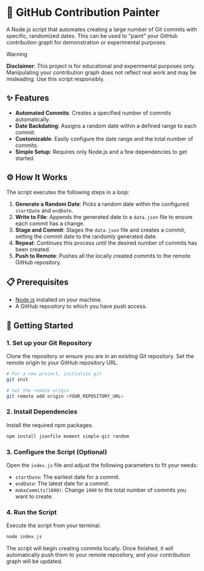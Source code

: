 # 🎨 GitHub Contribution Painter

A Node.js script that automates creating a large number of Git commits with specific, randomized dates. This can be used to "paint" your GitHub contribution graph for demonstration or experimental purposes.

> [!WARNING]
> **Disclaimer**: This project is for educational and experimental purposes only. Manipulating your contribution graph does not reflect real work and may be misleading. Use this script responsibly.

## ✨ Features

-   **Automated Commits**: Creates a specified number of commits automatically.
-   **Date Backdating**: Assigns a random date within a defined range to each commit.
-   **Customizable**: Easily configure the date range and the total number of commits.
-   **Simple Setup**: Requires only Node.js and a few dependencies to get started.

## ⚙️ How It Works

The script executes the following steps in a loop:

1.  **Generate a Random Date**: Picks a random date within the configured `startDate` and `endDate`.
2.  **Write to File**: Appends the generated date to a `data.json` file to ensure each commit has a change.
3.  **Stage and Commit**: Stages the `data.json` file and creates a commit, setting the commit date to the randomly generated date.
4.  **Repeat**: Continues this process until the desired number of commits has been created.
5.  **Push to Remote**: Pushes all the locally created commits to the remote GitHub repository.

## 📋 Prerequisites

-   [Node.js](https://nodejs.org/) installed on your machine.
-   A GitHub repository to which you have push access.

## 🚀 Getting Started

### 1. Set up your Git Repository

Clone the repository or ensure you are in an existing Git repository. Set the remote origin to your GitHub repository URL.

```bash
# For a new project, initialize git
git init

# Set the remote origin
git remote add origin <YOUR_REPOSITORY_URL>
```

### 2. Install Dependencies

Install the required npm packages.

```bash
npm install jsonfile moment simple-git random
```

### 3. Configure the Script (Optional)

Open the `index.js` file and adjust the following parameters to fit your needs:

-   `startDate`: The earliest date for a commit.
-   `endDate`: The latest date for a commit.
-   `makeCommits(1000)`: Change `1000` to the total number of commits you want to create.

### 4. Run the Script

Execute the script from your terminal.

```bash
node index.js
```

The script will begin creating commits locally. Once finished, it will automatically push them to your remote repository, and your contribution graph will be updated.
